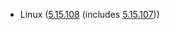 - Linux ([5.15.108](https://lwn.net/Articles/929679/) (includes [5.15.107](https://lwn.net/Articles/929015/)))

